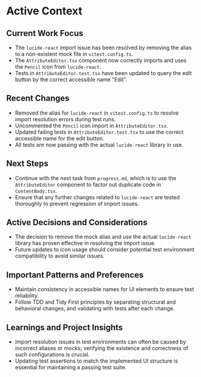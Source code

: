 # Active Context

## Current Work Focus
- The `lucide-react` import issue has been resolved by removing the alias to a non-existent mock file in `vitest.config.ts`.
- The `AttributeEditor.tsx` component now correctly imports and uses the `Pencil` icon from `lucide-react`.
- Tests in `AttributeEditor.test.tsx` have been updated to query the edit button by the correct accessible name "Edit".

## Recent Changes
- Removed the alias for `lucide-react` in `vitest.config.ts` to resolve import resolution errors during test runs.
- Uncommented the `Pencil` icon import in `AttributeEditor.tsx`.
- Updated failing tests in `AttributeEditor.test.tsx` to use the correct accessible name for the edit button.
- All tests are now passing with the actual `lucide-react` library in use.

## Next Steps
- Continue with the next task from `progress.md`, which is to use the `AttributeEditor` component to factor out duplicate code in `ContentBody.tsx`.
- Ensure that any further changes related to `lucide-react` are tested thoroughly to prevent regression of import issues.

## Active Decisions and Considerations
- The decision to remove the mock alias and use the actual `lucide-react` library has proven effective in resolving the import issue.
- Future updates to icon usage should consider potential test environment compatibility to avoid similar issues.

## Important Patterns and Preferences
- Maintain consistency in accessible names for UI elements to ensure test reliability.
- Follow TDD and Tidy First principles by separating structural and behavioral changes, and validating with tests after each change.

## Learnings and Project Insights
- Import resolution issues in test environments can often be caused by incorrect aliases or mocks; verifying the existence and correctness of such configurations is crucial.
- Updating test assertions to match the implemented UI structure is essential for maintaining a passing test suite.
